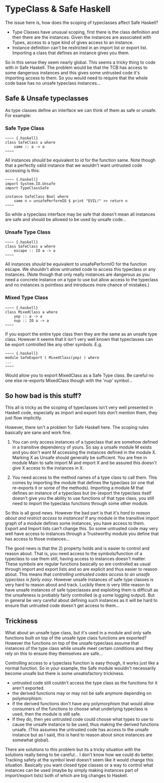# TypeClass & Safe Haskell

The issue here is, how does the scoping of typeclasses affect Safe
Haskell?

 - Type Classes have unusual scoping, first there is the class
   definition and then there are the instances. Given the instances
   are associated with Types, access to a type kind of gives access to
   an instance.
 - Instance definition can't be restricted in an import list or
   export list. Importing a class that defines an instance gives you
   them.

So in this sense they seem nearly global. This seems a tricky thing to
code with in Safe Haskell. The problem would be that the TCB has
access to some dangerous instances and this gives some untrusted code
it's importing access to them. So you would need to require that the
whole code base has no unsafe typeclass instances...

## Safe & Unsafe typeclasses

As type classes define an interface we can think of them as safe or
unsafe. For example:

### Safe Type Class

    ~~~~ {.haskell}
    class SafeClass a where
        same :: a -> a
    ~~~~

All instances *should* be equivalent to id for the function same. Note
though that a perfectly valid instance that we wouldn't want untrusted
code accessing is this:

    ~~~~ {.haskell}
    import System.IO.Unsafe
    import TypeClassSafe
    
    instance SafeClass Bool where
        same n = unsafePerformIO $ print "EVIL!" >> return n
    ~~~~

So while a typeclass interface may be safe that doesn't mean all
instances are safe and should be allowed to be used by unsafe code...

### Unsafe Type Class

    ~~~~ {.haskell}
    class SafeClass a where
        escape :: IO a -> a
    ~~~~

All instances *should* be equivalent to unsafePerformIO for the
function escape. We shouldn't allow untrusted code to access this
typeclass or any instances. (Note though that only really instances
are dangerous as you need a concrete instance on a type to use but
allow access to the typeclass and no instances is pointless and
introduces more chance of mistakes.)

### Mixed Type Class

    ~~~~ {.haskell}
    class MixedClass a where
        yep :: a -> a
        nup :: IO a -> a
    ~~~~

If you export the entire type class then they are the same as an
unsafe type class. However it seems that it isn't very well known that
typeclasses can be export controlled like any other symbols. E.g.

    ~~~~ {.haskell}
    module SafeExport ( MixedClass(yep) ) where
    ...
    ~~~~

Would allow you to export MixedClass as a Safe Type class. Be careful
no one else re-exports MixedClass though with the 'nup' symbol...

## So how bad is this stuff?

This all is tricky as the scoping of typeclasses isn't very well
presented in Haskell code, especially as import and export lists don't
mention them, they just flow implicitly.

However, there isn't a problem for Safe Haskell here. The scoping
rules basically are sane and work fine.

1. You can only access instances of a typeclass that are somehow
   defined in a transitive dependency of yours. So say a unsafe module
   M exists and you don't want M accessing the instances defined in
   the module X. Marking X as Unsafe should generally be sufficient.
   You are free in module Main to safe import M and import X and be
   assured this doesn't give X access to the instances in X.

2. You need access to the method names of a type class to call them.
   This comes by importing the module that defines the typeclass (or
   one that re-exports it or some of the methods). Importing a module
   M that defines an instance of a typeclass but (re-)export the
   typeclass itself doesn't give you the ability to use functions of
   that type class, you still need to import the typeclass functions
   through some other module.

So this is all good news. However the bad part is that it's *hard to
reason about and restrict access to instances!* If any module in the
transitive import graph of a module defines some instances, you have
access to them. Export and Import lists can't change this. So some
untrusted code may very well have access to instances through a
Trustworthy module you define that has access to those instances...

The good news is that the 2) property holds and is easier to control
and reason about. That is, you need access to the symbols/function of
a typeclass to use them still, having access to instances doesn't
matter. These symbols are regular functions basically so are
controlled as usual through import and export lists and so are
explicit and thus easier to reason about. This means that *controlling
untrusted codes access to an unsafe typeclass is fairly easy*. However
unsafe instances of safe type classes is very hard to reason about and
track. Luckily there is very little reason to have unsafe instances of
safe typeclasses and exploiting them is difficult as the unsafeness is
probably fairly controlled (e.g some logging output). But in general
be very careful about defining such instances as it will be hard to
ensure that untrusted code doesn't get access to them...

## Trickiness

What about an unsafe type class, but it's used in a module and only
safe functions built on top of the unsafe type class functions are
exported? However the functions on top of the unsafe typeclass assume
that instances of the type class while unsafe meet certain conditions
and they rely on this to ensure they themselves are safe...

Controlling access to a typeclass function is easy though, it works
just like a normal function. So in your example, the Safe module
wouldn't necessarily become unsafe but there is some unsatisfactory
trickiness.

- untrusted code still couldn't access the type class as the
  functions for it aren't exported.
- the derived functions may or may not be safe anymore depending on
  polymorphism:
- If the derived functions don't have any polymorphism that would
  allow consumers of the functions to choose what underlying typeclass
  is used, then the module is still safe.
- If they do, then yes untrusted code could choose what types to
  use to cause the unsafe instance to be used, thus making the derived
  functions unsafe. (This assumes the untrusted code has access to the
  unsafe instance but as I said, this is hard to reason about since
  instances are somewhat global).

There are solutions to this problem but its a tricky situation with
the solutions really being to be careful... I don't know how we could
do better. Tracking safety at the symbol level doesn't seem like it
would change this situation. Basically you want closed type classes or
a way to control what instances can be used (maybe by simply making
instances part of import/export lists) both of which are big changes
to Haskell.

